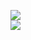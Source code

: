 [![](https://img.shields.io/badge/Made%20With-Github%20Spray-lightgrey.svg?style=for-the-badge&logo=github)](https://github.com/Annihil/github-spray#31907)  
[![](https://i.imgur.com/2DrTn0Z.gif)](https://github.com/Annihil/github-spray)